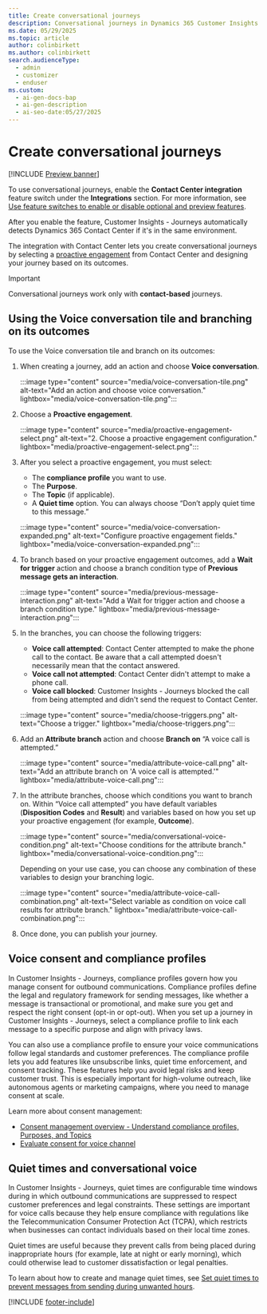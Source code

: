 ```yaml
---
title: Create conversational journeys
description: Conversational journeys in Dynamics 365 Customer Insights let you design voice call experiences using Contact Center integration. Learn how to set up and branch journeys.
ms.date: 05/29/2025
ms.topic: article
author: colinbirkett
ms.author: colinbirkett
search.audienceType:
  - admin
  - customizer
  - enduser
ms.custom:
  - ai-gen-docs-bap
  - ai-gen-description
  - ai-seo-date:05/27/2025
---
```


# Create conversational journeys

[!INCLUDE [Preview banner](~/../shared-content/shared/preview-includes/preview-banner.md)]

To use conversational journeys, enable the **Contact Center integration** feature switch under the **Integrations** section. For more information, see [Use feature switches to enable or disable optional and preview features](admin-feature-switches.md#integrations).

After you enable the feature, Customer Insights - Journeys automatically detects Dynamics 365 Contact Center if it's in the same environment.

The integration with Contact Center lets you create conversational journeys by selecting a [proactive engagement](proactive-engagement-concepts.md#proactive-engagement) from Contact Center and designing your journey based on its outcomes.

> [!IMPORTANT]
> Conversational journeys work only with **contact-based** journeys.

## Using the Voice conversation tile and branching on its outcomes

To use the Voice conversation tile and branch on its outcomes:

1. When creating a journey, add an action and choose **Voice conversation**.

    :::image type="content" source="media/voice-conversation-tile.png" alt-text="Add an action and choose voice conversation." lightbox="media/voice-conversation-tile.png":::

1. Choose a **Proactive engagement**.

    :::image type="content" source="media/proactive-engagement-select.png" alt-text="2.	Choose a proactive engagement configuration." lightbox="media/proactive-engagement-select.png":::
    
1. After you select a proactive engagement, you must select:
    - The **compliance profile** you want to use.
    - The **Purpose**.
    - The **Topic** (if applicable).
    - A **Quiet time** option. You can always choose “Don’t apply quiet time to this message.”

    :::image type="content" source="media/voice-conversation-expanded.png" alt-text="Configure proactive engagement fields." lightbox="media/voice-conversation-expanded.png":::

1. To branch based on your proactive engagement outcomes, add a **Wait for trigger** action and choose a branch condition type of **Previous message gets an interaction**.

    :::image type="content" source="media/previous-message-interaction.png" alt-text="Add a Wait for trigger action and choose a branch condition type." lightbox="media/previous-message-interaction.png":::
    
1. In the branches, you can choose the following triggers:
    - **Voice call attempted**: Contact Center attempted to make the phone call to the contact. Be aware that a call attempted doesn't necessarily mean that the contact answered.
    - **Voice call not attempted**: Contact Center didn't attempt to make a phone call.
    - **Voice call blocked**: Customer Insights - Journeys blocked the call from being attempted and didn't send the request to Contact Center.

    :::image type="content" source="media/choose-triggers.png" alt-text="Choose a trigger." lightbox="media/choose-triggers.png":::

1. Add an **Attribute branch** action and choose **Branch on** “A voice call is attempted.”

    :::image type="content" source="media/attribute-voice-call.png" alt-text="Add an attribute branch on 'A voice call is attempted.'" lightbox="media/attribute-voice-call.png":::

1. In the attribute branches, choose which conditions you want to branch on. Within “Voice call attempted” you have default variables (**Disposition Codes** and **Result**) and variables based on how you set up your proactive engagement (for example, **Outcome**).

    :::image type="content" source="media/conversational-voice-condition.png" alt-text="Choose conditions for the attribute branch." lightbox="media/conversational-voice-condition.png":::

    Depending on your use case, you can choose any combination of these variables to design your branching logic.

    :::image type="content" source="media/attribute-voice-call-combination.png" alt-text="Select variable as condition on voice call results for attribute branch." lightbox="media/attribute-voice-call-combination.png":::

1. Once done, you can publish your journey.

## Voice consent and compliance profiles

In Customer Insights - Journeys, compliance profiles govern how you manage consent for outbound communications. Compliance profiles define the legal and regulatory framework for sending messages, like whether a message is transactional or promotional, and make sure you get and respect the right consent (opt-in or opt-out). When you set up a journey in Customer Insights - Journeys, select a compliance profile to link each message to a specific purpose and align with privacy laws.

You can also use a compliance profile to ensure your voice communications follow legal standards and customer preferences. The compliance profile lets you add features like unsubscribe links, quiet time enforcement, and consent tracking. These features help you avoid legal risks and keep customer trust. This is especially important for high-volume outreach, like autonomous agents or marketing campaigns, where you need to manage consent at scale.

Learn more about consent management:

- [Consent management overview - Understand compliance profiles, Purposes, and Topics](real-time-marketing-compliance-settings.md)
- [Evaluate consent for voice channel](real-time-marketing-email-text-consent.md#how-consent-is-respected-for-voice-channel-by-default)

## Quiet times and conversational voice

In Customer Insights - Journeys, quiet times are configurable time windows during in which outbound communications are suppressed to respect customer preferences and legal constraints. These settings are important for voice calls because they help ensure compliance with regulations like the Telecommunication Consumer Protection Act (TCPA), which restricts when businesses can contact individuals based on their local time zones.

Quiet times are useful because they prevent calls from being placed during inappropriate hours (for example, late at night or early morning), which could otherwise lead to customer dissatisfaction or legal penalties.

To learn about how to create and manage quiet times, see [Set quiet times to prevent messages from sending during unwanted hours](real-time-marketing-quiet-times.md).

[!INCLUDE [footer-include](./includes/footer-banner.md)]